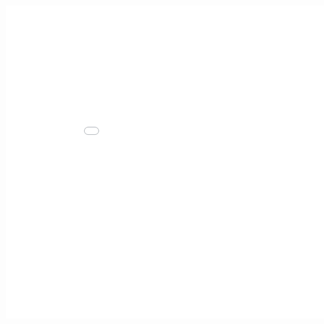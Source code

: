 <iframe height="720" src="//www.youtube.com/embed/wmRg28D6zFo" frameborder="0" width="960" allowfullscreen="allowfullscreen"></iframe>
